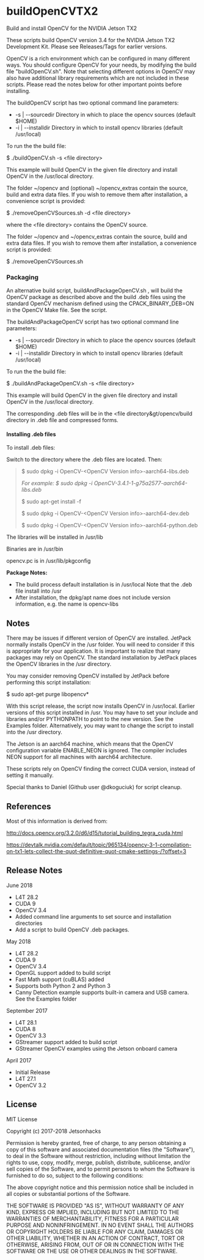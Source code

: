# buildOpenCVTX2
Build and install OpenCV for the NVIDIA Jetson TX2

These scripts build OpenCV version 3.4 for the NVIDIA Jetson TX2 Development Kit. Please see Releases/Tags for earlier versions.

OpenCV is a rich environment which can be configured in many different ways. You should configure OpenCV for your needs, by modifying the build file "buildOpenCV.sh". Note that selecting different options in OpenCV may also have additional library requirements which are not included in these scripts. Please read the notes below for other important points before installing.

The buildOpenCV script has two optional command line parameters:

<ul>
<li>-s | --sourcedir   Directory in which to place the opencv sources (default $HOME)</li>
<li>-i | --installdir  Directory in which to install opencv libraries (default /usr/local)</li>
</ul>

To run the the build file:

$ ./buildOpenCV.sh -s &lt;file directory&gt;

This example will build OpenCV in the given file directory and install OpenCV in the /usr/local directory.

The folder ~/opencv and (optional) ~/opencv_extras contain the source, build and extra data files. If you wish to remove them after installation, a convenience script is provided:

$ ./removeOpenCVSources.sh -d &lt;file directory&gt;

where the &lt;file directory&gt; contains the OpenCV source.

The folder ~/opencv and ~/opencv_extras contain the source, build and extra data files. If you wish to remove them after installation, a convenience script is provided:

$ ./removeOpenCVSources.sh

<h3>Packaging</h3>
An alternative build script, buildAndPackageOpenCV.sh , will build the OpenCV package as described above and the build .deb files using the standard OpenCV mechanism defined using the CPACK_BINARY_DEB=ON in the OpenCV Make file. See the script.

The buildAndPackageOpenCV script has two optional command line parameters:

<ul>
<li>-s | --sourcedir   Directory in which to place the opencv sources (default $HOME)</li>
<li>-i | --installdir  Directory in which to install opencv libraries (default /usr/local)</li>
</ul>

To run the the build file:

$ ./buildAndPackageOpenCV.sh -s &lt;file directory&gt;

This example will build OpenCV in the given file directory and install OpenCV in the /usr/local directory.

The corresponding .deb files will be in the &lt;file directory&gt/opencv/build directory in .deb file and compressed forms. 

<h4>Installing .deb files</h4>

To install .deb files:

Switch to the directory where the .deb files are located. Then:

<blockquote>
$ sudo dpkg -i OpenCV-&lt;OpenCV Version info&gt;-aarch64-libs.deb

<em>For example: $ sudo dpkg -i OpenCV-3.4.1-1-g75a2577-aarch64-libs.deb</em> 

$ sudo apt-get install -f

$ sudo dpkg -i OpenCV-&lt;OpenCV Version info&gt;-aarch64-dev.deb 

$ sudo dpkg -i OpenCV-&lt;OpenCV Version info&gt;-aarch64-python.deb </blockquote>

The libraries will be installed in /usr/lib

Binaries are in /usr/bin

opencv.pc is in /usr/lib/pkgconfig

<strong>Package Notes: </strong>
<ul><li>The build process default installation is in /usr/local
Note that the .deb file install into /usr</li>
<li>After installation, the dpkg/apt name does not include version information, e.g. the name is opencv-libs</li>
</ul>

## Notes
There may be issues if different version of OpenCV are installed. JetPack normally installs OpenCV in the /usr folder. You will need to consider if this is appropriate for your application. It is important to realize that many packages may rely on OpenCV. The standard installation by JetPack places the OpenCV libraries in the /usr directory. 

You may consider removing OpenCV installed by JetPack before performing this script installation:

$ sudo apt-get purge libopencv*

With this script release, the script now installs OpenCV in /usr/local. Earlier versions of this script installed in /usr. You may have to set your include and libraries and/or PYTHONPATH to point to the new version. See the Examples folder. Alternatively, you may want to change the script to install into the /usr directory.

The Jetson is an aarch64 machine, which means that the OpenCV configuration variable ENABLE_NEON is ignored. The compiler includes NEON support for all machines with aarch64 architecture.

These scripts rely on OpenCV finding the correct CUDA version, instead of setting it manually.

Special thanks to Daniel (Github user @dkoguciuk) for script cleanup.


## References

Most of this information is derived from:

http://docs.opencv.org/3.2.0/d6/d15/tutorial_building_tegra_cuda.html

https://devtalk.nvidia.com/default/topic/965134/opencv-3-1-compilation-on-tx1-lets-collect-the-quot-definitive-quot-cmake-settings-/?offset=3

## Release Notes
June 2018
* L4T 28.2
* CUDA 9
* OpenCV 3.4
* Added command line arguments to set source and installation directories
* Add a script to build OpenCV .deb packages.

May 2018
* L4T 28.2
* CUDA 9
* OpenCV 3.4
* OpenGL support added to build script
* Fast Math support (cuBLAS) added
* Supports both Python 2 and Python 3
* Canny Detection example supports built-in camera and USB camera. See the Examples folder

September 2017
* L4T 28.1
* CUDA 8
* OpenCV 3.3
* GStreamer support added to build script
* GStreamer OpenCV examples using the Jetson onboard camera 

April 2017
* Initial Release
* L4T 27.1
* OpenCV 3.2

## License
MIT License

Copyright (c) 2017-2018 Jetsonhacks

Permission is hereby granted, free of charge, to any person obtaining a copy
of this software and associated documentation files (the "Software"), to deal
in the Software without restriction, including without limitation the rights
to use, copy, modify, merge, publish, distribute, sublicense, and/or sell
copies of the Software, and to permit persons to whom the Software is
furnished to do so, subject to the following conditions:

The above copyright notice and this permission notice shall be included in all
copies or substantial portions of the Software.

THE SOFTWARE IS PROVIDED "AS IS", WITHOUT WARRANTY OF ANY KIND, EXPRESS OR
IMPLIED, INCLUDING BUT NOT LIMITED TO THE WARRANTIES OF MERCHANTABILITY,
FITNESS FOR A PARTICULAR PURPOSE AND NONINFRINGEMENT. IN NO EVENT SHALL THE
AUTHORS OR COPYRIGHT HOLDERS BE LIABLE FOR ANY CLAIM, DAMAGES OR OTHER
LIABILITY, WHETHER IN AN ACTION OF CONTRACT, TORT OR OTHERWISE, ARISING FROM,
OUT OF OR IN CONNECTION WITH THE SOFTWARE OR THE USE OR OTHER DEALINGS IN THE
SOFTWARE.
 
